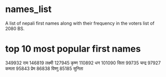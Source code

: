 # names_list
A list of nepali first names along with their frequency in the voters list of 2080 BS.

# top 10 most popular first names
349932 राम 
146819 लक्ष्मी 
127945 कृष्ण 
110892 धन 
101090 सिता 
99735 चन्द्र 
97927 कमला 
95843 प्रेम 
86838 विष्णु 
85185 सुनिता 
